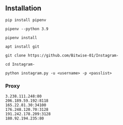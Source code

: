 ## Installation

```
pip install pipenv
```

```
pipenv --python 3.9
```

```
pipenv install
```

```
apt install git
```

```
git clone https://github.com/Bitwise-01/Instagram-
```

```
cd Instagram-
```

```
python instagram.py -u <username> -p <passlist>
```

### Proxy

```
3.238.111.248:80
206.189.59.192:8118
165.22.81.30:34100
176.248.120.70:3128
191.242.178.209:3128
180.92.194.235:80
```
